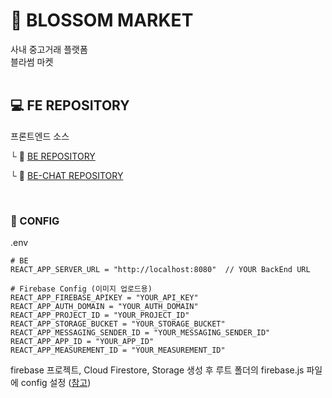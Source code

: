 # 🖤 BLOSSOM MARKET
사내 중고거래 플랫폼 <br/>
블라썸 마켓
<br/>
<br/>

## 💻 FE REPOSITORY
프론트엔드 소스
<br/>

└ 📡 [BE REPOSITORY](https://github.com/BLOSSOM-MARKET/BE)

└ 💬 [BE-CHAT REPOSITORY](https://github.com/BLOSSOM-MARKET/BE-CHAT)

<br/>

### 🔧 CONFIG

.env
```
# BE 
REACT_APP_SERVER_URL = "http://localhost:8080"  // YOUR BackEnd URL

# Firebase Config (이미지 업로드용)
REACT_APP_FIREBASE_APIKEY = "YOUR_API_KEY"
REACT_APP_AUTH_DOMAIN = "YOUR_AUTH_DOMAIN"
REACT_APP_PROJECT_ID = "YOUR_PROJECT_ID"
REACT_APP_STORAGE_BUCKET = "YOUR_STORAGE_BUCKET"
REACT_APP_MESSAGING_SENDER_ID = "YOUR_MESSAGING_SENDER_ID"
REACT_APP_APP_ID = "YOUR_APP_ID"
REACT_APP_MEASUREMENT_ID = "YOUR_MEASUREMENT_ID"
```
firebase 프로젝트, Cloud Firestore, Storage 생성 후 루트 폴더의 firebase.js 파일에 config 설정
([참고](https://romeoh.tistory.com/140))